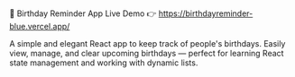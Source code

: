 🎂 Birthday Reminder App
Live Demo 👉 https://birthdayreminder-blue.vercel.app/

A simple and elegant React app to keep track of people's birthdays. Easily view, manage, and clear upcoming birthdays — perfect for learning React state management and working with dynamic lists.
